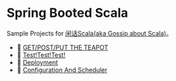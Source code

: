 # Spring Booted Scala

Sample Projects for [闲话Scala(aka Gossip about Scala)](https://zhuanlan.zhihu.com/scalastyle)。

+ :construction: [GET/POST/PUT THE TEAPOT](https://github.com/sadhen/spring-booted-scala/blob/master/01-starter/README.md)
+ :construction: [Test!Test!Test!](https://github.com/sadhen/spring-booted-scala/blob/master/02-unit-tests/README.md)
+ :construction: [Deployment](https://github.com/sadhen/spring-booted-scala/blob/master/03-deploy/README.md)
+ :tada: [Configuration And Scheduler](https://github.com/sadhen/spring-booted-scala/blob/master/04-config/README.md)
